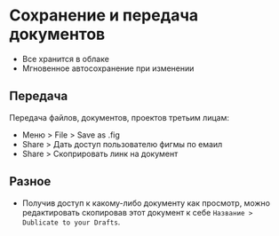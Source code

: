 # Сохранение и передача документов
* Все хранится в облаке
* Мгновенное автосохранение при изменении

## Передача
Передача файлов, документов, проектов третьим лицам:
* Меню > File > Save as .fig
* Share > Дать доступ пользователю фигмы по емаил
* Share > Скоприровать линк на документ

## Разное
* Получив доступ к какому-либо документу как просмотр, можно редактировать скопировав этот документ к себе `Название > Dublicate to your Drafts`.